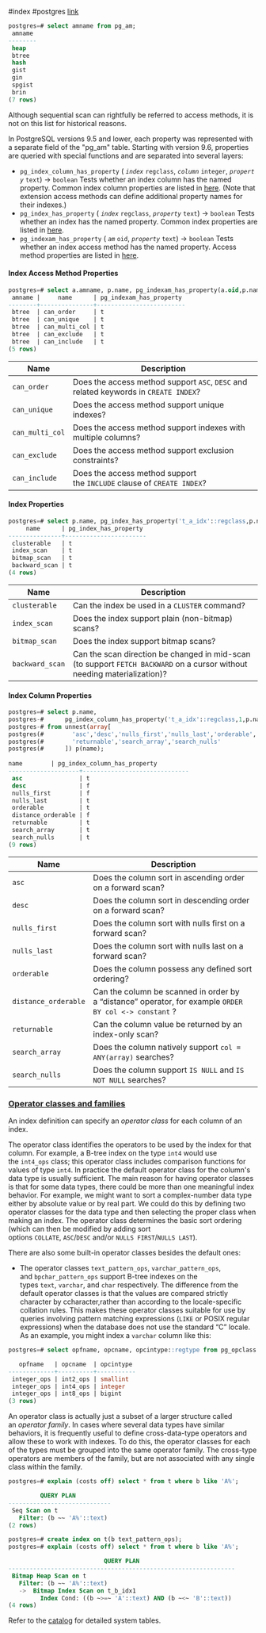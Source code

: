#index #postgres
[link](https://postgrespro.com/blog/pgsql/4161264)

```SQL
postgres=# select amname from pg_am;
 amname
--------
 heap
 btree
 hash
 gist
 gin
 spgist
 brin
(7 rows)
```

Although sequential scan can rightfully be referred to access methods, it is not on this list for historical reasons.

In PostgreSQL versions 9.5 and lower, each property was represented with a separate field of the "pg_am" table. Starting with version 9.6, properties are queried with special functions and are separated into several layers:

- `pg_index_column_has_property` ( _`index`_ `regclass`, _`column`_ `integer`, _`property`_ `text`) → `boolean`
	Tests whether an index column has the named property. Common index column properties are listed in [here](https://www.postgresql.org/docs/current/functions-info.html#FUNCTIONS-INFO-INDEX-COLUMN-PROPS "Table 9.72. Index Column Properties"). (Note that extension access methods can define additional property names for their indexes.)
- `pg_index_has_property` ( _`index`_ `regclass`, _`property`_ `text`) → `boolean`
	Tests whether an index has the named property. Common index properties are listed in [here](https://www.postgresql.org/docs/current/functions-info.html#FUNCTIONS-INFO-INDEX-PROPS "Table 9.73. Index Properties").
- `pg_indexam_has_property` ( _`am`_ `oid`, _`property`_ `text`) → `boolean`
	Tests whether an index access method has the named property. Access method properties are listed in [here](https://www.postgresql.org/docs/current/functions-info.html#FUNCTIONS-INFO-INDEXAM-PROPS "Table 9.74. Index Access Method Properties").

#### Index Access Method Properties
```SQL
postgres=# select a.amname, p.name, pg_indexam_has_property(a.oid,p.name) from pg_am a, unnest(array['can_order','can_unique','can_multi_col','can_exclude','can_include']) p(name) where a.amname = 'btree' order by a.amname;
 amname |     name      | pg_indexam_has_property
--------+---------------+-------------------------
 btree  | can_order     | t
 btree  | can_unique    | t
 btree  | can_multi_col | t
 btree  | can_exclude   | t
 btree  | can_include   | t
(5 rows)
```

|Name|Description|
|---|---|
|`can_order`|Does the access method support `ASC`, `DESC` and related keywords in `CREATE INDEX`?|
|`can_unique`|Does the access method support unique indexes?|
|`can_multi_col`|Does the access method support indexes with multiple columns?|
|`can_exclude`|Does the access method support exclusion constraints?|
|`can_include`|Does the access method support the `INCLUDE` clause of `CREATE INDEX`?|

#### Index Properties
```SQL
postgres=# select p.name, pg_index_has_property('t_a_idx'::regclass,p.name)                                                                                                                                           from unnest(array[                                                                                                                                                                                                           'clusterable','index_scan','bitmap_scan','backward_scan'                                                                                                                                                            ]) p(name);
     name      | pg_index_has_property
---------------+-----------------------
 clusterable   | t
 index_scan    | t
 bitmap_scan   | t
 backward_scan | t
(4 rows)
```

|Name|Description|
|----|-----|
|`clusterable`|Can the index be used in a `CLUSTER` command?|
|`index_scan`|Does the index support plain (non-bitmap) scans?|
|`bitmap_scan`|Does the index support bitmap scans?|
|`backward_scan`|Can the scan direction be changed in mid-scan (to support `FETCH BACKWARD` on a cursor without needing materialization)?|


#### Index Column Properties
```SQL
postgres=# select p.name,
postgres-#      pg_index_column_has_property('t_a_idx'::regclass,1,p.name)
postgres-# from unnest(array[
postgres(#        'asc','desc','nulls_first','nulls_last','orderable','distance_orderable',
postgres(#        'returnable','search_array','search_nulls'
postgres(#      ]) p(name);
		 
name        | pg_index_column_has_property
--------------------+------------------------------
 asc                | t
 desc               | f
 nulls_first        | f
 nulls_last         | t
 orderable          | t
 distance_orderable | f
 returnable         | t
 search_array       | t
 search_nulls       | t
(9 rows)
```

|Name|Description|
|-----|-----|
|`asc`|Does the column sort in ascending order on a forward scan?|
|`desc`|Does the column sort in descending order on a forward scan?|
|`nulls_first`|Does the column sort with nulls first on a forward scan?|
|`nulls_last`|Does the column sort with nulls last on a forward scan?|
|`orderable`|Does the column possess any defined sort ordering?|
|`distance_orderable`|Can the column be scanned in order by a “distance” operator, for example `ORDER BY col <-> constant` ?|
|`returnable`|Can the column value be returned by an index-only scan?|
|`search_array`|Does the column natively support `col = ANY(array)` searches?|
|`search_nulls`|Does the column support `IS NULL` and `IS NOT NULL` searches?|


### [Operator classes and families](https://www.postgresql.org/docs/current/indexes-opclass.html)
An index definition can specify an _operator class_ for each column of an index.

The operator class identifies the operators to be used by the index for that column. For example, a B-tree index on the type `int4` would use the `int4_ops` class; this operator class includes comparison functions for values of type `int4`. 
In practice the default operator class for the column's data type is usually sufficient. 
The main reason for having operator classes is that for some data types, there could be more than one meaningful index behavior. For example, we might want to sort a complex-number data type either by absolute value or by real part. We could do this by defining two operator classes for the data type and then selecting the proper class when making an index. 
The operator class determines the basic sort ordering (which can then be modified by adding sort options `COLLATE`, `ASC`/`DESC` and/or `NULLS FIRST`/`NULLS LAST`).

There are also some built-in operator classes besides the default ones:

-   The operator classes `text_pattern_ops`, `varchar_pattern_ops`, and `bpchar_pattern_ops` support B-tree indexes on the types `text`, `varchar`, and `char` respectively. The difference from the default operator classes is that the values are compared strictly character by ccharacter,rather than according to the locale-specific collation rules. This makes these operator classes suitable for use by queries involving pattern matching expressions (`LIKE` or POSIX regular expressions) when the database does not use the standard “C” locale. As an example, you might index a `varchar` column like this:

```SQL
postgres=# select opfname, opcname, opcintype::regtype from pg_opclass opc, pg_opfamily opf where opf.opfname = 'integer_ops' and opc.opcfamily = opf.oid and opf.opfmethod = ( select oid from pg_am where amname = 'btree' );

   opfname   | opcname  | opcintype
-------------+----------+-----------
 integer_ops | int2_ops | smallint
 integer_ops | int4_ops | integer
 integer_ops | int8_ops | bigint
(3 rows)
```


An operator class is actually just a subset of a larger structure called an _operator family_. In cases where several data types have similar behaviors, it is frequently useful to define cross-data-type operators and allow these to work with indexes. To do this, the operator classes for each of the types must be grouped into the same operator family. The cross-type operators are members of the family, but are not associated with any single class within the family.

``` SQL
postgres=# explain (costs off) select * from t where b like 'A%';

         QUERY PLAN          
-----------------------------
 Seq Scan on t
   Filter: (b ~~ 'A%'::text)
(2 rows)

postgres=# create index on t(b text_pattern_ops);
postgres=# explain (costs off) select * from t where b like 'A%';

                           QUERY PLAN                          
----------------------------------------------------------------
 Bitmap Heap Scan on t
   Filter: (b ~~ 'A%'::text)
   ->  Bitmap Index Scan on t_b_idx1
         Index Cond: ((b ~>=~ 'A'::text) AND (b ~<~ 'B'::text))
(4 rows)
```


Refer to the [catalog](https://postgrespro.com/docs/postgresql/9.6/catalogs) for detailed system tables.